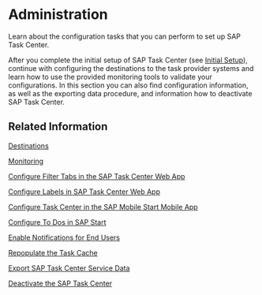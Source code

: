 <!-- loio9cd1da33337643b38c910fc36531b59c -->

# Administration

Learn about the configuration tasks that you can perform to set up SAP Task Center.

After you complete the initial setup of SAP Task Center \(see [Initial Setup](../30-initial-setup/initial-setup-8347694.md)\), continue with configuring the destinations to the task provider systems and learn how to use the provided monitoring tools to validate your configurations. In this section you can also find configuration information, as well as the exporting data procedure, and information how to deactivate SAP Task Center.



<a name="loio9cd1da33337643b38c910fc36531b59c__section_rnt_xw4_h3b"/>

## Related Information

[Destinations](destinations-3470733.md)

[Monitoring](monitoring-9b30be7.md)

[Configure Filter Tabs in the SAP Task Center Web App](configure-filter-tabs-in-the-sap-task-center-web-app-53157da.md)

[Configure Labels in SAP Task Center Web App](configure-labels-in-sap-task-center-web-app-a0be9ad.md)

[Configure Task Center in the SAP Mobile Start Mobile App](configure-task-center-in-the-sap-mobile-start-mobile-app-732d228.md)

[Configure To Dos in SAP Start](configure-to-dos-in-sap-start-c05ad6f.md)

[Enable Notifications for End Users](enable-notifications-for-end-users-caf2543.md)

[Repopulate the Task Cache](repopulate-the-task-cache-e93aa71.md)

[Export SAP Task Center Service Data](export-sap-task-center-service-data-1dfb750.md)

[Deactivate the SAP Task Center](deactivate-the-sap-task-center-2183b2b.md)

